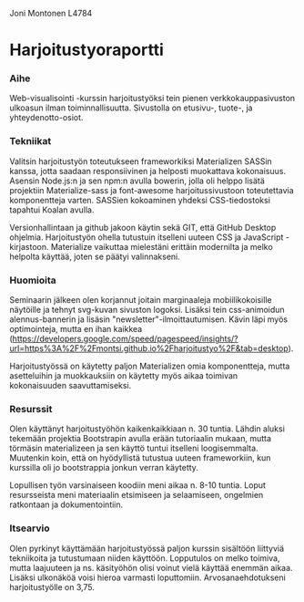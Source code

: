 Joni Montonen L4784

# Harjoitustyoraportti

### Aihe
Web-visualisointi -kurssin harjoitustyöksi tein pienen verkkokauppasivuston ulkoasun ilman toiminnallisuutta. Sivustolla on etusivu-, tuote-, ja yhteydenotto-osiot.  
### Tekniikat
Valitsin harjoitustyön toteutukseen frameworkiksi Materializen SASSin kanssa, jotta saadaan responsiivinen ja helposti muokattava kokonaisuus. Asensin Node.js:n ja sen npm:n avulla bowerin, jolla oli helppo lisätä projektiin Materialize-sass ja font-awesome harjoitussivustoon toteutettavia komponentteja varten. SASSien kokoaminen yhdeksi CSS-tiedostoksi tapahtui Koalan avulla.

Versionhallintaan ja github jakoon käytin sekä GIT, että GitHub Desktop ohjelmia. Harjoitustyön ohella tutustuin itselleni uuteen CSS ja JavaScript -kirjastoon. Materialize vaikuttaa mielestäni erittäin modernilta ja melko helpolta käyttää, joten se päätyi valinnakseni.
### Huomioita
Seminaarin jälkeen olen korjannut joitain marginaaleja mobiilikokoisille näytöille ja tehnyt svg-kuvan sivuston logoksi. Lisäksi tein css-animoidun alennus-bannerin ja lisäsin "newsletter"-ilmoittautumisen. Kävin läpi myös optimointeja, mutta en ihan kaikkea (https://developers.google.com/speed/pagespeed/insights/?url=https%3A%2F%2Fmontsi.github.io%2Fharjoitustyo%2F&tab=desktop). 

Harjoitustyössä on käytetty paljon Materializen omia komponentteja, mutta asetteluihin ja muokkauksiin on käytetty myös aikaa toimivan kokonaisuuden saavuttamiseksi.
### Resurssit
Olen käyttänyt harjoitustyöhön kaikenkaikkiaan n. 30 tuntia. Lähdin aluksi tekemään projektia Bootstrapin avulla erään tutoriaalin mukaan, mutta törmäsin materializeen ja sen käyttö tuntui itselleni loogisemmalta. Muutenkin koin, että on hyödyllistä tutustua uuteen frameworkiin, kun kurssilla oli jo bootstrappia jonkun verran käytetty. 

Lopullisen työn varsinaiseen koodiin meni aikaa n. 8-10 tuntia. Loput resursseista meni materiaalin etsimiseen ja selaamiseen, ongelmien ratkontaan ja dokumentointiin.
### Itsearvio
Olen pyrkinyt käyttämään harjoitustyössä paljon kurssin sisältöön liittyviä tekniikoita ja tutustumaan niiden käyttöön. Lopputulos on melko toimiva, mutta laajuuteen ja ns. käsityöhön olisi voinut vielä käyttää enemmän aikaa. Lisäksi ulkonäköä voisi hieroa varmasti loputtomiin. Arvosanaehdotukseni harjoitustyölle on 3,75.

